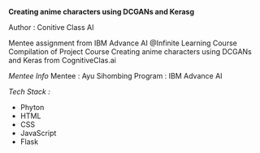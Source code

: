**Creating anime characters using DCGANs and Kerasg**

Author : Conitive Class AI

Mentee assignment from IBM Advance AI @Infinite Learning Course Compilation of Project Course Creating anime characters using DCGANs and Keras from CognitiveClas.ai

*Mentee Info*
Mentee   : Ayu Sihombing
Program  :   IBM Advance AI

*Tech Stack :*
  - Phyton
  - HTML
  - CSS
  - JavaScript
  - Flask                
